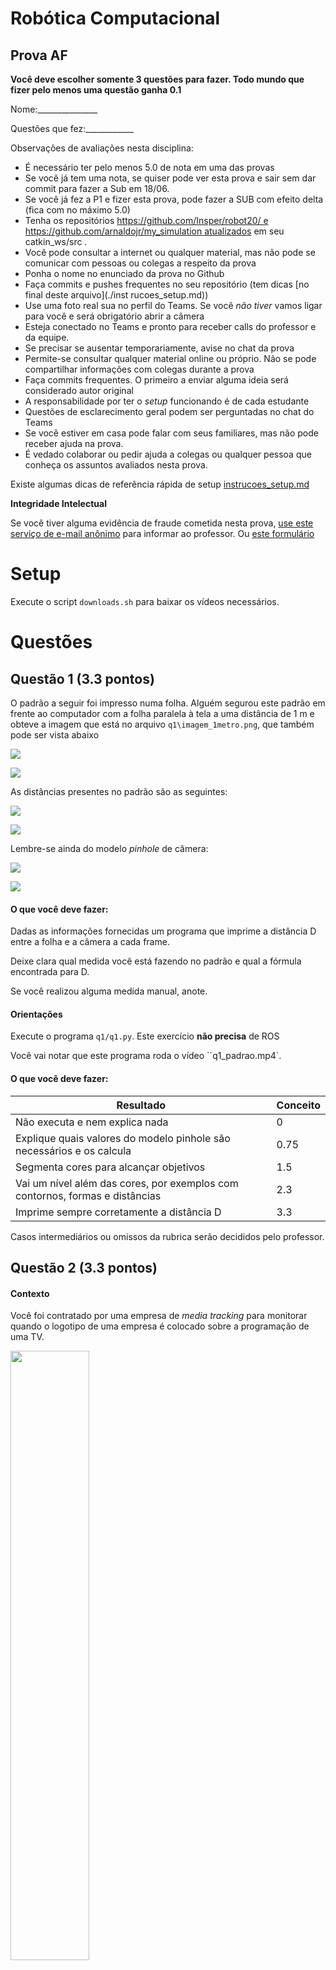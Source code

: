 # Robótica Computacional

## Prova AF

**Você deve escolher somente 3 questões para fazer. Todo mundo que fizer pelo menos uma questão ganha 0.1**


Nome:_______________


Questões que fez:____________



Observações de avaliações nesta disciplina:
* É necessário ter pelo menos $5.0$ de nota em uma das provas
* Se você já tem uma nota, se quiser pode ver esta prova e sair sem dar commit para fazer a Sub em 18/06.
* Se você já fez a P1 e fizer esta prova, pode fazer a SUB com efeito delta (fica com no máximo 5.0)
* Tenha os repositórios https://github.com/Insper/robot20/ e https://github.com/arnaldojr/my_simulation atualizados em seu catkin_ws/src .
* Você pode consultar a internet ou qualquer material, mas não pode se comunicar com pessoas ou colegas a respeito da prova
* Ponha o nome no enunciado da prova no Github
* Faça commits e pushes frequentes no seu repositório (tem dicas [no final deste arquivo](./inst
rucoes_setup.md))
* Use uma foto real sua no perfil do Teams. Se você *não tiver* vamos ligar para você e será obrigatório abrir a câmera
* Esteja conectado no Teams e pronto para receber calls do professor e da equipe. 
* Se precisar se ausentar temporariamente, avise no chat da prova
* Permite-se consultar qualquer material online ou próprio. Não se pode compartilhar informações com colegas durante a prova
* Faça commits frequentes. O primeiro a enviar alguma ideia será considerado autor original
* A responsabilidade por ter o *setup* funcionando é de cada estudante
* Questões de esclarecimento geral podem ser perguntadas no chat do Teams
* Se você estiver em casa pode falar com seus familiares, mas não pode receber ajuda na prova.
* É vedado colaborar ou pedir ajuda a colegas ou qualquer pessoa que conheça os assuntos avaliados nesta prova.


Existe algumas dicas de referência rápida de setup [instrucoes_setup.md](instrucoes_setup.md)

**Integridade Intelectual**

Se você tiver alguma evidência de fraude cometida nesta prova, [use este serviço de e-mail anônimo](https://www.guerrillamail.com/pt/compose)  para informar ao professor.  Ou [este formulário](https://forms.gle/JPhqjPmuKAHxmvwZ9)

# Setup 

Execute o script `downloads.sh`  para baixar os vídeos necessários.


# Questões


## Questão 1  (3.3 pontos)

O padrão a seguir foi impresso numa folha. Alguém segurou este padrão em frente ao computador com a folha paralela à tela a uma distância de 1 m e obteve a imagem que está no arquivo `q1\imagem_1metro.png`, que também pode ser vista abaixo

<img src=./q1/padrao.png></img>

![](./q1/imagem_1metro.png)


As distâncias presentes no padrão são as seguintes:

<img src=q1/medidas.png></img>

![](./q1/distancias_padrao.png)

Lembre-se ainda do modelo *pinhole* de câmera: 

![](./q1/pinhole.png)

<img src=q1/pinhole.png></img>


#### O que você deve fazer:

Dadas as informações fornecidas um programa que imprime a distância D entre a folha e a câmera a cada frame.

Deixe clara qual medida você está fazendo no padrão e qual a fórmula encontrada para D.

Se você realizou alguma medida manual, anote. 


#### Orientações

Execute o programa `q1/q1.py`. Este exercício **não precisa** de ROS

Você vai notar que este programa roda o vídeo ``q1_padrao.mp4`. 


#### O que você deve fazer:


|Resultado| Conceito| 
|---|---|
| Não executa e nem explica nada | 0 |
| Explique quais valores do modelo pinhole são necessários e os calcula| 0.75|
| Segmenta cores para alcançar objetivos  | 1.5 |
| Vai um nível além das cores, por exemplos com contornos, formas e distâncias | 2.3 |
| Imprime sempre corretamente a distância D | 3.3 | 

Casos intermediários ou omissos da rubrica serão decididos pelo professor.




## Questão 2 (3.3 pontos)

#### Contexto

Você foi contratado por uma empresa de *media tracking* para monitorar quando o logotipo de uma empresa é colocado sobre a programação de uma TV.


<img src=./q2/pomba_red.png width=50%></img>

O vídeo `logomarca.mp4` contém o vídeo de um campeonato de Mountain Bike.


#### Orientações

O código base para este exercício está em `q2/q2.py`. Este exercício **não precisa** de ROS

Dica: Talvez você se interesse pelo notebook de *Feature tracking*.


**O que você deve fazer**:

Apontar corretamente quando o logo desejado aparece na cor correta, contendo o fundo vermelho. Você não deve apontar quando este logo aparecer em preto e branco.

Você deve desenhar um retângulo ao redor do padrão.

O apontamento não precisa ser feito na tela, pode ser feito no terminal.

|Resultado| Conceito| 
|---|---|
| Não executa | 0 |
| Identifica algum pombo corretamente usando features  | 1.8 |
| Faz algum processamento de cor, mas ainda não é perfeito  | 2.3 |
| Funciona perfeitamente | 3.3 | 

Casos intermediários ou omissos da rubrica serão decididos pelo professor.



## Questão 3  (3.3 pontos)

#### O que é para fazer

Crie uma função `go_to(x,y)` que deve ser invocada no `main`  e faz o robô ir de forma bem-sucedida até a posição `(x,y)`. 

Esta função precisa usar a odometria para monitorar se o `x,y` alcançado está certo.

Depois que o robô chegar na posição certa com uma tolerância de `30cm` precisa parar.

Caso o robô chegue a uma distância maior que a tolerância, precisa continuar rodando a função `(x,y)` até a meta ser alcançada.

Após fazer a função acima, faça o robô desenhar no chão o triângulo equilátero especificado abaixo.

Escola um valor razoável para a variável `lado`. 

<img src="./img/q3_triangulo.png" width=50%></img>


O código para este exercício está em `p2_20/scripts/Q3_controle.py`.

Para executar, recomendamos que faça: 

    roslaunch turtlebot3_gazebo  turtlebot3_empty_world.launch

Depois:

    rosrun p1_20 Q3_controle.py


**Cuidado com teleops esquecidos** 


O código exemplo traz praticamente tudo que você precisa saber sobre o tópico `/odom`. Analise-o com cuidado.


|Resultado| Conceito| 
|---|---|
| Não executa | 0 |
| Chega na posição x,y sem usar odometria| 1.0|
| Usa odometria para chjegar na posição x,y | 2.5 |
| Usa a função desenvolvida para fazer o triângulo | 3.3 |


Casos intermediários ou omissos da rubrica serão decididos pelo professor.



## Questão 4 (3.3 pontos)

#### O que é para fazer

Um código que faz o robô chegar e 1.0 m perto da sua esfera designada e parar. Você deve usar para tal uma combinação de *laser* e câmera. 

#### Detalhes de como rodar


O código para este exercício está em: `p2_20/scripts/Q4_formas.py`

Para rodar, recomendamos que faça:

    roslaunch my_simulation formas.launch

Depois:

    rosrun p1_20 Q4_formas.py

<img src="./q4/Q4.png" width=50%></img>


|Resultado| Conceito| 
|---|---|
| Não executa | 0 |
| Consegue segmentar os pixels em objetos sem identificar sua esfera | 1.0 |
| Identifica qual a esfera correta | 3.0 |
| Faz a abordagem baseada em câmera e laser para se aproximar corretamente | 3.3 | 


Casos intermediários ou omissos da rubrica serão decididos pelo professor.


